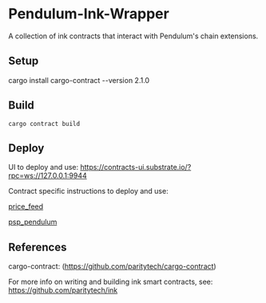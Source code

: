 # Pendulum-Ink-Wrapper

A collection of ink contracts that interact with Pendulum's chain extensions.

## Setup

cargo install cargo-contract --version 2.1.0

## Build

`cargo contract build`

## Deploy

UI to deploy and use: https://contracts-ui.substrate.io/?rpc=ws://127.0.0.1:9944

Contract specific instructions to deploy and use:

[price_feed](/price_feed/README.md)

[psp_pendulum](/price_feed/README.md)

## References

cargo-contract: (https://github.com/paritytech/cargo-contract)

For more info on writing and building ink smart contracts, see: https://github.com/paritytech/ink



